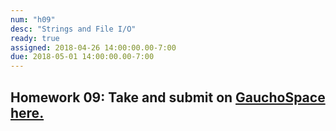 ```yaml
---
num: "h09"
desc: "Strings and File I/O"
ready: true
assigned: 2018-04-26 14:00:00.00-7:00
due: 2018-05-01 14:00:00.00-7:00
---
```

<h2>Homework 09: Take and submit on <a href="https://gauchospace.ucsb.edu/courses/course/view.php?id=24038" target="_blank">GauchoSpace here.</a></h2>
